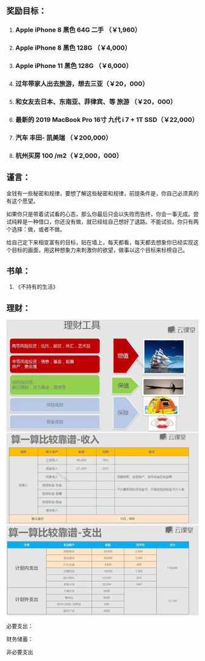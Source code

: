 ## 奖励目标：

1. ### Apple iPhone 8  黑色 64G 二手 （￥1,960）

2. ### Apple iPhone 8  黑色 128G （￥4,000）

3. ### Apple iPhone 11  黑色 128G （￥6,000）

4. ### 过年带家人出去旅游，想去三亚（￥20，000）

5. ### 和女友去日本、东南亚、菲律宾、等 旅游 （￥20，000）

6. ### 最新的 2019 MacBook Pro  16寸  九代 i 7  + 1T SSD（￥22,000）

7. ### 汽车  丰田- 凯美瑞 （￥200,000）

8. ### 杭州买房 100 /m2（￥2,000，000）

   

## 谨言：

金钱有一些秘密和规律，要想了解这些秘密和规律，前提条件是，你自己必须真的有这个愿望。

如果你只是带着试试看的心态，那么你最后只会以失败而告终，你会一事无成。尝试纯粹是一种借口，你还没有做，就已经给自己想好了退路。不能试验。你只有两个选择：做，或者不做。

给自己定下来相变富有的目标，贴在墙上，每天都看，每天都去想象你已经实现这个目标的画面，用这种想象力来刺激你的欲望，做事以这个目标来标榜自己。

## 书单：

1. 《不持有的生活》

## 理财：

<img src="img/image-20200303202413638.png" alt="image-20200303202413638" style="zoom: 80%;" />

<img src="img/image-20200303213354182.png" alt="image-20200303213354182" style="zoom: 67%;" />

<img src="img/image-20200303213404729.png" alt="image-20200303213404729" style="zoom:67%;" />



必要支出：

财务储蓄：

非必要支出



